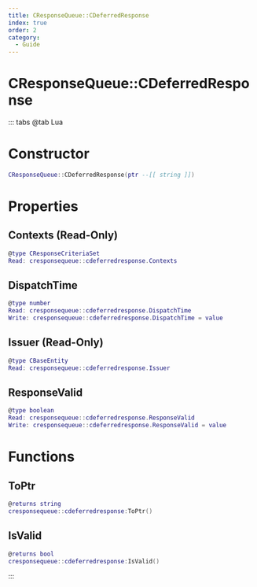 ```yaml
---
title: CResponseQueue::CDeferredResponse
index: true
order: 2
category:
  - Guide
---
```


# CResponseQueue::CDeferredResponse

::: tabs
@tab Lua
# Constructor
```lua
CResponseQueue::CDeferredResponse(ptr --[[ string ]])
```
# Properties
## Contexts (Read-Only)
```lua
@type CResponseCriteriaSet
Read: cresponsequeue::cdeferredresponse.Contexts
```
## DispatchTime 
```lua
@type number
Read: cresponsequeue::cdeferredresponse.DispatchTime
Write: cresponsequeue::cdeferredresponse.DispatchTime = value
```
## Issuer (Read-Only)
```lua
@type CBaseEntity
Read: cresponsequeue::cdeferredresponse.Issuer
```
## ResponseValid 
```lua
@type boolean
Read: cresponsequeue::cdeferredresponse.ResponseValid
Write: cresponsequeue::cdeferredresponse.ResponseValid = value
```
# Functions
## ToPtr
```lua
@returns string
cresponsequeue::cdeferredresponse:ToPtr()
```
## IsValid
```lua
@returns bool
cresponsequeue::cdeferredresponse:IsValid()
```

:::